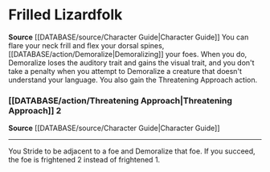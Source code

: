 ﻿---
id: '50'
name: Frilled Lizardfolk
rarity: Common
source: '[[DATABASE/source/Character Guide|Character Guide]]'
type: Heritage

---
# Frilled Lizardfolk

**Source** [[DATABASE/source/Character Guide|Character Guide]] 
You can flare your neck frill and flex your dorsal spines, [[DATABASE/action/Demoralize|Demoralizing]] your foes. When you do, Demoralize loses the auditory trait and gains the visual trait, and you don't take a penalty when you attempt to Demoralize a creature that doesn't understand your language. You also gain the Threatening Approach action.

### [[DATABASE/action/Threatening Approach|Threatening Approach]] <span class="action-icon">2</span>

**Source** [[DATABASE/source/Character Guide|Character Guide]]

---
You Stride to be adjacent to a foe and Demoralize that foe. If you succeed, the foe is frightened 2 instead of frightened 1.